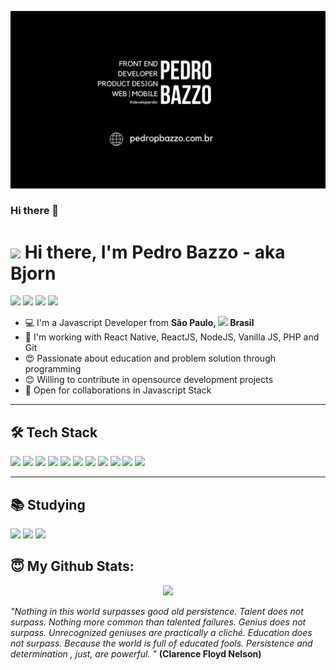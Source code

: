 ![page github](https://raw.githubusercontent.com/pedropbazzo/nlw-3/master/web/src/images/%23ACREDITAR%20(1).png)

### **Hi there** 👋
<h1><img src="https://emojis.slackmojis.com/emojis/images/1531849430/4246/blob-sunglasses.gif?1531849430" width="30"/> Hi there, I'm Pedro Bazzo - aka Bjorn</h1>

<a href="https://www.linkedin.com/in/pedropbazzo/"><img src="https://img.shields.io/badge/linkedin-0077B5.svg?style=for-the-badge&logo=linkedin&logoColor=white"></a>
<a href="https://twitter.com/pedropbazzo"><img src="https://img.shields.io/badge/twitter-1DA1F2.svg?style=for-the-badge&logo=twitter&logoColor=white"></a>
<a href="https://www.instagram.com/pedropbazzo/"><img src="https://img.shields.io/badge/instagram-E4405F.svg?style=for-the-badge&logo=instagram&logoColor=white"></a>
<a href="mailto:developerpedropbazzo@gmail.com"><img src="https://img.shields.io/badge/e‑mail-D14836.svg?style=for-the-badge&logo=GMail&logoColor=white"></a>

<ul>
  <li>💻 I'm a Javascript Developer from <b>São Paulo, <img src="https://image.flaticon.com/icons/svg/197/197386.svg" width="13"/> Brasil</b></li>
  <li>💾 I'm working with React Native, ReactJS, NodeJS, Vanilla JS, PHP and Git</li>
  <li>😍 Passionate about education and problem solution through programming</li>
  <li>😊 Willing to contribute in opensource development projects</li>
  <li>🤝 Open for collaborations in Javascript Stack</li>
</ul>

---

## 🛠 Tech Stack

<p>
  <img src="https://img.shields.io/badge/javascript%20-%23323330.svg?&style=for-the-badge&logo=javascript&logoColor=%23F7DF1E"/>
  <img src="https://img.shields.io/badge/typescript%20-%23007ACC.svg?&style=for-the-badge&logo=typescript&logoColor=white"/>
  <img src="https://img.shields.io/badge/angular%20-FF0000.svg?&style=for-the-badge&logo=angular&logoColor=white"/>
  <img src="https://img.shields.io/badge/react%20-%2320232a.svg?&style=for-the-badge&logo=react&logoColor=%2361DAFB"/>
  <img src="https://img.shields.io/badge/react_native%20-%2320232a.svg?&style=for-the-badge&logo=react&logoColor=%2361DAFB"/>
  <img src="https://img.shields.io/badge/node.js%20-%2343853D.svg?&style=for-the-badge&logo=node.js&logoColor=white"/>
  <img src="https://img.shields.io/badge/git%20-%23F05033.svg?&style=for-the-badge&logo=git&logoColor=white"/>
  <img src="https://img.shields.io/badge/github%20-%23121011.svg?&style=for-the-badge&logo=github&logoColor=white"/>
  <img src="https://img.shields.io/badge/php%20-6A5ACD.svg?&style=for-the-badge&logo=php&logoColor=white"/>
  <img src="https://img.shields.io/badge/java%20-FF0000.svg?&style=for-the-badge&logo=java&logoColor=white"/>
  <img src="https://img.shields.io/badge/python%20-314690.svg?&style=for-the-badge&logo=python&logoColor=white"/>
</p>

---

## 📚 Studying

<p>
<img src="https://img.shields.io/badge/elixir%20-314690.svg?&style=for-the-badge&logo=elixir&logoColor=white"/>
<img src="https://img.shields.io/badge/ruby%20-FF0000.svg?&style=for-the-badge&logo=ruby&logoColor=white"/>
<img src="https://img.shields.io/badge/go%20-87CEFA.svg?&style=for-the-badge&logo=go&logoColor=white"/>
</p>

## 😇 My Github Stats:

<p align = "center">
  <img src = "https://github-readme-stats.vercel.app/api?username=pedropbazzo&show_icons=true&theme=dark&line_height=27">
</p>

*"Nothing in this world surpasses good old persistence. Talent does not surpass. Nothing more common than talented failures. Genius does not surpass. Unrecognized geniuses are practically a cliché. Education does not surpass. Because the world is full of educated fools. Persistence and determination , just, are powerful. "* **(Clarence Floyd Nelson)**
